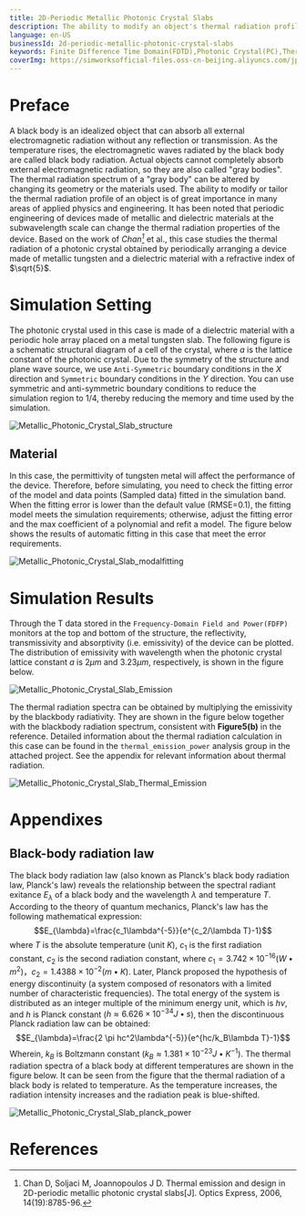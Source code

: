```yaml
---
title: 2D-Periodic Metallic Photonic Crystal Slabs
description: The ability to modify an object's thermal radiation profile is important in many areas of applied physics and engineering. It has been noted that periodic engineering of devices made of metallic and dielectric materials at the subwavelength scale can change the thermal radiation properties of the device. This case studies the thermal radiation of a photonic crystal obtained by periodically arranging a device made of metallic tungsten and a dielectric material.
language: en-US
businessId: 2d-periodic-metallic-photonic-crystal-slabs
keywords: Finite Difference Time Domain(FDTD),Photonic Crystal(PC),Thermal radiation
coverImg: https://simworksofficial-files.oss-cn-beijing.aliyuncs.com/jpg/Metallic_Photonic_Crystal_Slab_structure_20240117163328A046.jpg
---
```


# Preface

A black body is an idealized object that can absorb all external electromagnetic radiation without any reflection or transmission. As the temperature rises, the electromagnetic waves radiated by the black body are called black body radiation. Actual objects cannot completely absorb external electromagnetic radiation, so they are also called "gray bodies". The thermal radiation spectrum of a "gray body" can be altered by changing its geometry or the materials used. The ability to modify or tailor the thermal radiation profile of an object is of great importance in many areas of applied physics and engineering. It has been noted that periodic engineering of devices made of metallic and dielectric materials at the subwavelength scale can change the thermal radiation properties of the device. Based on the work of _Chan[^1]_ et al., this case studies the thermal radiation of a photonic crystal obtained by periodically arranging a device made of metallic tungsten and a dielectric material with a refractive index of $\sqrt{5}$.

# Simulation Setting

The photonic crystal used in this case is made of a dielectric material with a periodic hole array placed on a metal tungsten slab. The following figure is a schematic structural diagram of a cell of the crystal, where $a$ is the lattice constant of the photonic crystal. Due to the symmetry of the structure and plane wave source, we use `Anti-Symmetric` boundary conditions in the $X$ direction and `Symmetric` boundary conditions in the $Y$ direction. You can use symmetric and anti-symmetric boundary conditions to reduce the simulation region to 1/4, thereby reducing the memory and time used by the simulation.

![Metallic_Photonic_Crystal_Slab_structure](https://simworksofficial-files.oss-cn-beijing.aliyuncs.com/mdfile/resources/img/Metallic_Photonic_Crystal_Slab_structure.png)

## Material

In this case, the permittivity of tungsten metal will affect the performance of the device. Therefore, before simulating, you need to check the fitting error of the model and data points (Sampled data) fitted in the simulation band. When the fitting error is lower than the default value (RMSE=0.1), the fitting model meets the simulation requirements; otherwise, adjust the fitting error and the max coefficient of a polynomial and refit a model. The figure below shows the results of automatic fitting in this case that meet the error requirements.

![Metallic_Photonic_Crystal_Slab_modalfitting](https://simworksofficial-files.oss-cn-beijing.aliyuncs.com/mdfile/resources/img/Metallic_Photonic_Crystal_Slab_modalfitting.png)

# Simulation Results

Through the T data stored in the `Frequency-Domain Field and Power(FDFP)` monitors at the top and bottom of the structure, the reflectivity, transmissivity and absorptivity (i.e. emissivity) of the device can be plotted. The distribution of emissivity with wavelength when the photonic crystal lattice constant $a$ is $2\mu m$ and $3.23 \mu m$, respectively, is shown in the figure below.

![Metallic_Photonic_Crystal_Slab_Emission](https://simworksofficial-files.oss-cn-beijing.aliyuncs.com/mdfile/resources/img/Metallic_Photonic_Crystal_Slab_Emission.png)

The thermal radiation spectra can be obtained by multiplying the emissivity by the blackbody radiativity. They are shown in the figure below together with the blackbody radiation spectrum, consistent with **Figure5(b)** in the reference. Detailed information about the thermal radiation calculation in this case can be found in the `thermal_emission_power` analysis group in the attached project. See the appendix for relevant information about thermal radiation.

![Metallic_Photonic_Crystal_Slab_Thermal_Emission](https://simworksofficial-files.oss-cn-beijing.aliyuncs.com/mdfile/resources/img/Metallic_Photonic_Crystal_Slab_Thermal_Emission.png)

# Appendixes

## Black-body radiation law

The black body radiation law (also known as Planck's black body radiation law, Planck's law) reveals the relationship between the spectral radiant exitance $E_{\lambda}$ of a black body and the wavelength $\lambda$ and temperature $T$. According to the theory of quantum mechanics, Planck's law has the following mathematical expression:
$$E_{\lambda}=\frac{c_1\lambda^{-5}}{e^{c_2/\lambda T}-1}$$
where $T$ is the absolute temperature (unit $K$), $c_1$ is the first radiation constant, $c_2$ is the second radiation constant, where $c_1= 3.742 \times 10^{-16} (W•m^2)$，$c_2= 1.4388 \times 10^{-2} (m•K)$. Later, Planck proposed the hypothesis of energy discontinuity (a system composed of resonators with a limited number of characteristic frequencies). The total energy of the system is distributed as an integer multiple of the minimum energy unit, which is $hν$, and $h$ is Planck constant ($h \approx 6.626 \times 10^{-34}J•s$), then the discontinuous Planck radiation law can be obtained:
$$E_{\lambda}=\frac{2 \pi hc^2\lambda^{-5}}{e^{hc/k_B\lambda T}-1}$$
Wherein, $k_B$ is Boltzmann constant ($k_B\approx 1.381×10^{-23}J•K^{-1}$). The thermal radiation spectra of a black body at different temperatures are shown in the figure below. It can be seen from the figure that the thermal radiation of a black body is related to temperature. As the temperature increases, the radiation intensity increases and the radiation peak is blue-shifted.

![Metallic_Photonic_Crystal_Slab_planck_power](https://simworksofficial-files.oss-cn-beijing.aliyuncs.com/mdfile/resources/img/Metallic_Photonic_Crystal_Slab_planck_power.png)

# References

[^1]: Chan D, Soljaci M, Joannopoulos J D. Thermal emission and design in 2D-periodic metallic photonic crystal slabs[J]. Optics Express, 2006, 14(19):8785-96.
